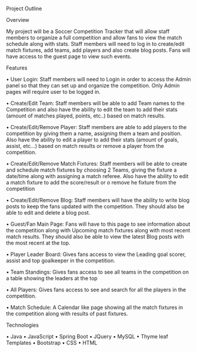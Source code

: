 Project Outline

Overview

My project will be a Soccer Competition Tracker that will allow staff members to organize a full competition and allow fans to view the match schedule along with stats. Staff members will need to log in to create/edit match fixtures, add teams, add players and also create blog posts. Fans will have access to the guest page to view such events.

Features

•	User Login: Staff members will need to Login in order to access the Admin panel so that they can set up and organize the competition. Only Admin pages will require user to be logged in.

•	Create/Edit Team: Staff members will be able to add Team names to the Competition and also have the ability to edit the team to add their stats (amount of matches played, points, etc..) based on match results.

•	Create/Edit/Remove Player: Staff members are able to add players to the competition by giving them a name, assigning them a team and position. Also have the ability to edit a player to add their stats (amount of goals, assist, etc...) based on match results or remove a player from the competition.

•	Create/Edit/Remove Match Fixtures: Staff members will be able to create and schedule match fixtures by choosing 2 Teams, giving the fixture a date/time along with assigning a match referee. Also have the ability to edit a match fixture to add the score/result or o remove he fixture from the competition

•	Create/Edit/Remove Blog: Staff members will have the ability to write blog posts to keep the fans updated with the competition. They should also be able to edit and delete a blog post.

•	Guest/Fan Main Page:  Fans will have to this page to see information about the competition along with Upcoming match fixtures along with most recent match results. They should also be able to view the latest Blog posts with the most recent at the top.

•	Player Leader Board: Gives fans access to view the Leading goal scorer, assist and top goalkeeper in the competition.

•	Team Standings: Gives fans access to see all teams in the competition on a table showing the leaders at the top

•	All Players: Gives fans access to see and search for all the players in the competition.

•	Match Schedule: A Calendar like page showing all the match fixtures in the competition along with results of past fixtures.


Technologies

•	Java
•	JavaScript
•	Spring Boot
•	JQuery
•	MySQL
•	Thyme leaf Templates
•	Bootstrap
•	CSS
•	HTML
